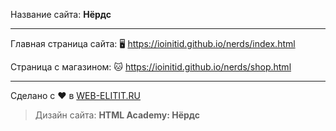 Название сайта: **Нёрдс**

------------

Главная страница сайта: 🖥️ https://ioinitid.github.io/nerds/index.html

Страница с магазином: 🐱 https://ioinitid.github.io/nerds/shop.html

------------

Сделано с ❤️ в [WEB-ELITIT.RU](https://www.web-elitit.ru "Web-elitit.ru")

> Дизайн сайта: **HTML Academy: Нёрдс**
